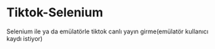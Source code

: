 # Tiktok-Selenium
Selenium ile ya da emülatörle tiktok canlı yayın girme(emülatör kullanıcı kaydı istiyor)
